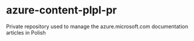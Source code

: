 azure-content-plpl-pr
=====================

Private repository used to manage the azure.microsoft.com documentation articles in Polish
